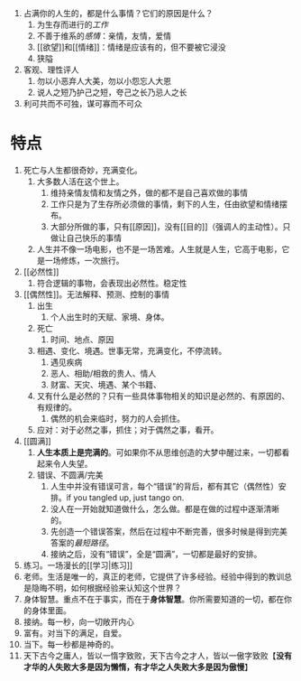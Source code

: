 1. 占满你的人生的，都是什么事情？它们的原因是什么？
	1. 为生存而进行的*工作*
	2. 不善于维系的*感情*：亲情，友情，爱情
	3. [[欲望]]和[[情绪]]：情绪是应该有的，但不要被它浸没
	4. 狭隘
2. 客观、理性评人
	1. 勿以小恶弃人大美，勿以小怨忘人大恩
	2. 说人之短乃护己之短，夸己之长乃忌人之长
3. 利可共而不可独，谋可寡而不可众

# 特点
1. 死亡与人生都很奇妙，充满变化。
	1. 大多数人活在这个世上。
		1. 维持亲情友情和友情之外，做的都不是自己喜欢做的事情
		2. 工作只是为了生存所必须做的事情，剩下的人生，任由欲望和情绪摆布。
		3. 大部分所做的事，只有[[原因]]，没有[[目的]]（强调人的主动性）。只做让自己快乐的事情
	2. 人生并不像一场电影，也不是一场苦难。人生就是人生，它高于电影，它是一场修炼，一次旅行。
2. [[必然性]] 
	1. 符合逻辑的事物，会表现出必然性。稳定性
3. [[偶然性]]。无法解释、预测、控制的事情
	1. 出生
		1. 个人出生时的天赋、家境、身体。
	2. 死亡
		1. 时间、地点、原因
	3. 相遇、变化、境遇。世事无常，充满变化，不停流转。
		1. 遇见疾病
		2. 恶人、相助/相救的贵人、情人
		3. 财富、天灾、境遇、某个书籍、
	4. 又有什么是必然的？只有一些具体事物相关的知识是必然的、有原因的、有规律的。
		1. 偶然的机会来临时，努力的人会抓住。
	5. 应对：对于必然之事，抓住；对于偶然之事，看开。
4. [[圆满]] 
	1. **人生本质上是完满的**。可如果你不从思维创造的大梦中醒过来，一切都看起来令人失望。
	2. 错误、不圆满/完美
		1. 人生中并没有错误可言，每个“错误”的背后，都有其它（偶然性）安排。if you tangled up, just tango on.
		2. 没人在一开始就知道做什么，怎么做。都是在做的过程中逐渐清晰的。
		3. 先创造一个错误答案，然后在过程中不断完善，很多时候是得到完美答案的*最短路径*。
		4. 接纳之后，没有“错误”，全是“圆满”，一切都是最好的安排。
5. 练习。一场漫长的[[学习|练习]] 
6. 老师。生活是唯一的，真正的老师，它提供了许多经验。经验中得到的教训总是隐晦不明，如何根据经验来认知这个世界？
7. 身体智慧。重点不在于事实，而在于**身体智慧**。你所需要知道的一切，都在你的身体里面。
8. 接纳。每一秒，向一切敞开内心
9. 富有。对当下的满足，自爱。
10. 当下。每一秒都是神奇的。
11. 天下古今之庸人，皆以一惰字致败，天下古今之才人，皆以一傲字致败【**没有才华的人失败大多是因为懒惰，有才华之人失败大多是因为傲慢**】